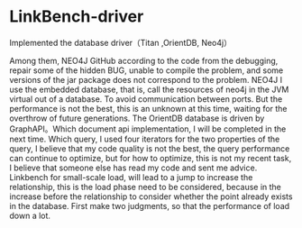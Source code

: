 # LinkBench-driver
Implemented the database driver（Titan ,OrientDB, Neo4j）

Among them, NEO4J GitHub according to the code from the debugging, repair some of the hidden BUG, unable to compile the problem, and some versions of the jar package does not correspond to the problem.
NEO4J I use the embedded database, that is, call the resources of neo4j in the JVM virtual out of a database. To avoid communication between ports. But the performance is not the best, this is an unknown at this time, waiting for the overthrow of future generations.
The OrientDB database is driven by GraphAPI。Which document api implementation, I will be completed in the next time.
Which query, I used four iterators for the two properties of the query, I believe that my code quality is not the best, the query performance can continue to optimize, but for how to optimize, this is not my recent task, I believe that someone else has read my code and sent me advice. Linkbench for small-scale load, will lead to a jump to increase the relationship, this is the load phase need to be considered, because in the increase before the relationship to consider whether the point already exists in the database. First make two judgments, so that the performance of load down a lot.
